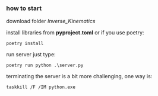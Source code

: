 ### how to start

download folder *Inverse_Kinematics*

install libraries from **pyproject.toml** or if you use poetry:
```console
poetry install
```

run server just type:
```console
poetry run python .\server.py
```

terminating the server is a bit more challenging, one way is:
```console
taskkill /F /IM python.exe 
```
